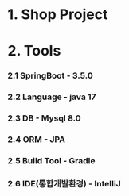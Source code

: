 # 1. Shop Project

# 2. Tools
### 2.1 SpringBoot - 3.5.0
### 2.2 Language - java 17
### 2.3 DB - Mysql 8.0
### 2.4 ORM - JPA
### 2.5 Build Tool - Gradle
### 2.6 IDE(통합개발환경) - IntelliJ